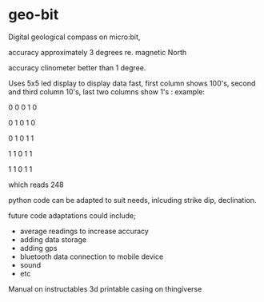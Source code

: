 # geo-bit
Digital geological compass on micro:bit, 

accuracy approximately 3 degrees re. magnetic North

accuracy clinometer better than 1 degree.

Uses 5x5 led display to display data fast, first column shows 100's, second and third column 10's, last two columns show 1's : example:

0 0 0 1 0 

0 1 0 1 0

0 1 0 1 1

1 1 0 1 1

1 1 0 1 1

which reads 248


python code can be adapted to suit needs, inlcuding strike dip, declination.

future code adaptations could include;
- average readings to increase accuracy
- adding data storage
- adding gps
- bluetooth data connection to mobile device
- sound
- etc

Manual on instructables
3d printable casing on thingiverse
